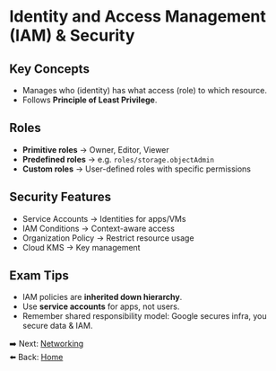 # Identity and Access Management (IAM) & Security

## Key Concepts
- Manages who (identity) has what access (role) to which resource.
- Follows **Principle of Least Privilege**.

## Roles
- **Primitive roles** → Owner, Editor, Viewer
- **Predefined roles** → e.g. `roles/storage.objectAdmin`
- **Custom roles** → User-defined roles with specific permissions

## Security Features
- Service Accounts → Identities for apps/VMs
- IAM Conditions → Context-aware access
- Organization Policy → Restrict resource usage
- Cloud KMS → Key management

## Exam Tips
- IAM policies are **inherited down hierarchy**.
- Use **service accounts** for apps, not users.
- Remember shared responsibility model: Google secures infra, you secure data & IAM.

➡️ Next: [Networking](./3_Networking.md)  
⬅️ Back: [Home](./1_Home.md)
